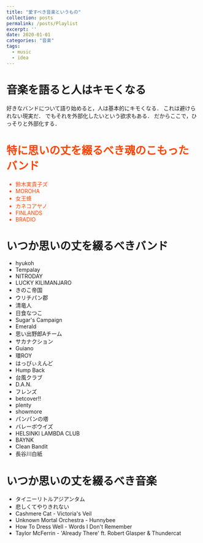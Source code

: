 ```yaml
---
title: "愛すべき音楽というもの"
collection: posts
permalink: /posts/Playlist
excerpt: ''
date: 2020-01-01
categories: "音楽"
tags:
  - music
  - idea
---
```


# 音楽を語ると人はキモくなる

好きなバンドについて語り始めると，人は基本的にキモくなる．
これは避けられない現実だ．
でもそれを外部化したいという欲求もある．
だからここで，ひっそりと外部化する．

# <font color="#ff4500">特に思いの丈を綴るべき魂のこもったバンド</font>

<font color="#ff4500">

- 鈴木実貴子ズ
- MOROHA
- 女王蜂
- カネコアヤノ
- FINLANDS
- BRADIO

</font>

# いつか思いの丈を綴るべきバンド

- hyukoh
- Tempalay
- NITRODAY
- LUCKY KILIMANJARO
- きのこ帝国
- ウリチパン郡
- 清竜人
- 日食なつこ
- Sugar's Campaign
- Emerald
- 思い出野郎Aチーム
- サカナクション
- Guiano
- 環ROY
- はっぴぃえんど
- Hump Back
- 台風クラブ
- D.A.N.
- フレンズ
- betcover!!
- plenty
- showmore
- パンパンの塔
- バレーボウイズ
- HELSINKI LAMBDA CLUB
- BAYNK
- Clean Bandit
- 長谷川白紙

# いつか思いの丈を綴るべき音楽

- タイニーリトルアジアンタム
- 悲しくてやりきれない
- Cashmere Cat - Victoria's Veil
- Unknown Mortal Orchestra - Hunnybee
- How To Dress Well - Words I Don't Remember
- Taylor McFerrin - 'Already There' ft. Robert Glasper & Thundercat
